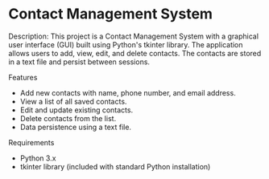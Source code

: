 # Contact Management System
Description:
This project is a Contact Management System with a graphical user interface (GUI) built using Python's tkinter library. The application allows users to add, view, edit, and delete contacts. The contacts are stored in a text file and persist between sessions.

Features
- Add new contacts with name, phone number, and email address.
- View a list of all saved contacts.
- Edit and update existing contacts.
- Delete contacts from the list.
- Data persistence using a text file.

Requirements
- Python 3.x
- tkinter library (included with standard Python installation)
